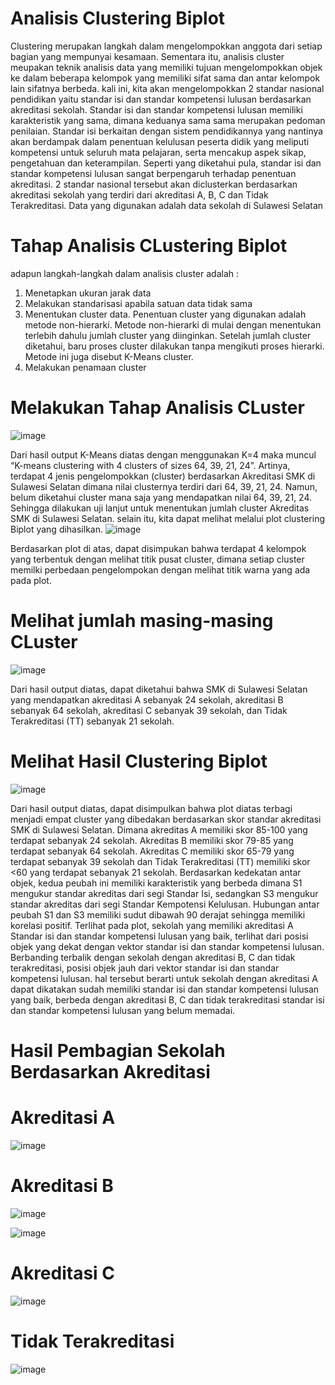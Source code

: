 # Analisis Clustering Biplot
Clustering merupakan langkah dalam mengelompokkan anggota dari setiap bagian yang mempunyai kesamaan. Sementara itu, analisis cluster meupakan teknik analisis data yang memiliki tujuan mengelompokkan objek ke dalam beberapa kelompok yang memiliki sifat sama dan antar kelompok lain sifatnya berbeda. kali ini, kita akan mengelompokkan 2 standar nasional pendidikan yaitu standar isi dan standar kompetensi lulusan berdasarkan akreditasi sekolah. Standar isi dan standar kompetensi lulusan memiliki karakteristik yang sama, dimana keduanya sama sama merupakan pedoman penilaian. Standar isi berkaitan dengan sistem pendidikannya yang nantinya akan berdampak dalam penentuan kelulusan peserta didik yang meliputi kompetensi untuk seluruh mata pelajaran, serta mencakup aspek sikap, pengetahuan dan keterampilan. Seperti yang diketahui pula, standar isi dan standar kompetensi lulusan sangat berpengaruh terhadap penentuan akreditasi. 2 standar nasional tersebut akan diclusterkan berdasarkan akreditasi sekolah yang terdiri dari akreditasi A, B, C dan Tidak Terakreditasi. Data yang digunakan adalah data sekolah di Sulawesi Selatan

# Tahap Analisis CLustering Biplot
adapun langkah-langkah dalam analisis cluster adalah :
1. Menetapkan ukuran jarak data
2. Melakukan standarisasi apabila satuan data tidak sama
3. Menentukan cluster data. Penentuan cluster yang digunakan adalah metode non-hierarki. Metode non-hierarki di mulai dengan menentukan terlebih dahulu jumlah cluster yang diinginkan. Setelah jumlah cluster diketahui, baru proses cluster dilakukan tanpa mengikuti proses hierarki. Metode ini juga disebut K-Means cluster. 
4. Melakukan penamaan cluster

# Melakukan Tahap Analisis CLuster
![image](https://user-images.githubusercontent.com/85878732/131205001-00fd64cf-0674-4d14-b85e-447c110add3e.png)

Dari hasil output K-Means diatas dengan menggunakan K=4 maka muncul “K-means clustering with 4 clusters of sizes 64, 39, 21, 24”. Artinya, terdapat 4 jenis pengelompokkan (cluster) berdasarkan Akreditasi SMK di Sulawesi Selatan dimana nilai clusternya terdiri dari 64, 39, 21, 24. Namun, belum diketahui cluster mana saja yang mendapatkan nilai 64, 39, 21, 24. Sehingga dilakukan uji lanjut untuk menentukan jumlah cluster Akreditas SMK di Sulawesi Selatan.
selain itu, kita dapat melihat melalui plot clustering Biplot yang dihasilkan. 
![image](https://user-images.githubusercontent.com/85878732/131205056-fa4e0f6c-0702-4640-a152-81bddb6cb514.png)

Berdasarkan plot di atas, dapat disimpukan bahwa terdapat 4 kelompok yang terbentuk dengan melihat titik pusat cluster, dimana setiap cluster memilki perbedaan pengelompokan dengan melihat titik warna yang ada pada plot.

# Melihat jumlah masing-masing CLuster 
![image](https://user-images.githubusercontent.com/85878732/131205087-1019e005-ae39-43dc-b453-de31753f1048.png)

Dari hasil output diatas, dapat diketahui bahwa SMK di Sulawesi Selatan yang mendapatkan akreditasi A sebanyak 24 sekolah, akreditasi B sebanyak 64 sekolah, akreditasi C sebanyak 39 sekolah, dan Tidak Terakreditasi (TT) sebanyak 21 sekolah.

# Melihat Hasil Clustering Biplot
![image](https://user-images.githubusercontent.com/85878732/131205103-8eb25223-59a6-41d1-b06e-373a2b1641d1.png)

Dari hasil output diatas, dapat disimpulkan bahwa plot diatas terbagi menjadi empat cluster yang dibedakan berdasarkan skor standar akreditasi SMK di Sulawesi Selatan. Dimana akreditas A memiliki skor 85-100 yang terdapat sebanyak 24 sekolah. Akreditas B memiliki skor 79-85 yang terdapat sebanyak 64 sekolah. Akreditas C memiliki skor 65-79 yang terdapat sebanyak 39 sekolah dan Tidak Terakreditasi (TT) memiliki skor <60 yang terdapat sebanyak 21 sekolah. Berdasarkan kedekatan antar objek, kedua peubah ini memiliki karakteristik yang berbeda dimana S1 mengukur standar akreditas dari segi Standar Isi, sedangkan S3 mengukur standar akreditas dari segi Standar Kempotensi Kelulusan. Hubungan antar peubah S1 dan S3 memiliki sudut dibawah 90 derajat sehingga memiliki korelasi positif.
Terlihat pada plot, sekolah yang memiliki akreditasi A Standar isi dan standar kompetensi lulusan yang baik, terlihat dari posisi objek yang dekat dengan vektor standar isi dan standar kompetensi lulusan. Berbanding terbalik dengan sekolah dengan akreditasi B, C dan tidak terakreditasi, posisi objek jauh dari vektor standar isi dan standar kompetensi lulusan. hal tersebut berarti untuk sekolah dengan akreditasi A dapat dikatakan sudah memiliki standar isi dan standar kompetensi lulusan yang baik, berbeda dengan akreditasi B, C dan tidak terakreditasi standar isi dan standar kompetensi lulusan yang belum memadai.

# Hasil Pembagian Sekolah Berdasarkan Akreditasi
# Akreditasi A
![image](https://user-images.githubusercontent.com/85878732/131205148-6d9c7b22-8cc7-4dca-90ed-5df1a0435995.png)

# Akreditasi B
![image](https://user-images.githubusercontent.com/85878732/131205157-e47a27f9-23fd-421b-b1e3-eb9d50bf4a99.png)

![image](https://user-images.githubusercontent.com/85878732/131205168-90e3b2ec-e66c-4ecf-b57f-4faae7adf79e.png)

# Akreditasi C
![image](https://user-images.githubusercontent.com/85878732/131205176-bc446d61-78da-48aa-9e80-457aa66f83b6.png)

# Tidak Terakreditasi
![image](https://user-images.githubusercontent.com/85878732/131205184-436a9dbf-577e-42d7-9e59-75c64ef60848.png)
